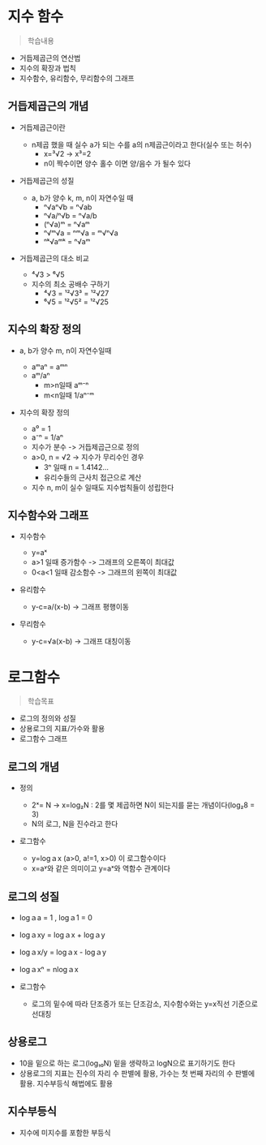 # 지수 함수
> 학습내용
- 거듭제곱근의 연산법
- 지수의 확장과 법칙
- 지수함수, 유리함수, 무리함수의 그래프

## 거듭제곱근의 개념
- 거듭제곱근이란
    - n제곱 했을 때 실수 a가 되는 수를 a의 n제곱근이라고 한다(실수 또는 허수)
        - x=³√2 -> x³=2
        - n이 짝수이면 양수 홀수 이면 양/음수 가 될수 있다
    
- 거듭제곱근의 성질
    - a, b가 양수 k, m, n이 자연수일 때
        - ⁿ√aⁿ√b = ⁿ√ab     
        - ⁿ√a/ⁿ√b = ⁿ√a/b
        - (ⁿ√a)ᵐ = ⁿ√aᵐ
        - ⁿ√ᵐ√a = ⁿᵐ√a = ᵐ√ⁿ√a
        - ⁿᵏ√aᵐᵏ = ⁿ√aᵐ

- 거듭제곱근의 대소 비교
    - ⁴√3 > ⁶√5 
    - 지수의 최소 공배수 구하기 
        - ⁴√3 = ¹²√3³ = ¹²√27
        - ⁶√5 = ¹²√5² = ¹²√25

## 지수의 확장 정의
- a, b가 양수 m, n이 자연수일때
    - aᵐaⁿ = aᵐⁿ
    - aᵐ/aⁿ
        - m>n일때 aᵐ⁻ⁿ
        - m<n일때  1/aⁿ⁻ᵐ
    
- 지수의 확장 정의
    - a⁰ = 1
    - a⁻ⁿ = 1/aⁿ
    - 지수가 분수 ->  거듭제곱근으로 정의
    - a>0, n = √2 -> 지수가 무리수인 경우
        - 3ⁿ 일때 n = 1.4142...
        - 유리수들의 근사치 접근으로 계산
    - 지수 n, m이 실수 일때도 지수법칙들이 성립한다
    
## 지수함수와 그래프
- 지수함수 
    - y=aˣ 
    - a>1 일때 증가함수 -> 그래프의 오른쪽이 최대값 
    - 0<a<1 일때 감소함수 -> 그래프의 왼쪽이 최대값

- 유리함수
    - y-c=a/(x-b) -> 그래프 평행이동

- 무리함수
    - y-c=√a(x-b) -> 그래프 대칭이동
     
    
# 로그함수
> 학습목표
- 로그의 정의와 성질
- 상용로그의 지표/가수와 활용
- 로그함수 그래프

## 로그의 개념
- 정의
    - 2ˣ= N -> x=log₂N : 2를 몇 제곱하면 N이 되는지를 묻는 개념이다(log₂8 = 3)
    - N의 로그, N을 진수라고 한다
    
- 로그함수 
    - y=logａx (a>0, a!=1, x>0) 이 로그함수이다
    - x=aʸ와 같은 의미이고 y=aˣ와 역함수 관계이다
    
## 로그의 성질
- logａa = 1 , logａ1 = 0 
- logａxy =  logａx + logａy
- logａx/y = logａx - logａy
- logａxⁿ = nlogａx

- 로그함수
    -  로그의 밑수에 따라 단조증가 또는 단조감소, 지수함수와는 y=x직선 기준으로 선대칭

## 상용로그
- 10을 밑으로 하는 로그(log₁₀N) 밑을 생략하고 logN으로 표기하기도 한다
- 상용로그의 지표는 진수의 자리 수 판별에 활용, 가수는 첫 번째 자리의 수 판별에 활용. 지수부등식 해법에도 활용
## 지수부등식
- 지수에 미지수를 포함한 부등식

